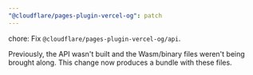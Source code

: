 ```yaml
---
"@cloudflare/pages-plugin-vercel-og": patch
---
```


chore: Fix `@cloudflare/pages-plugin-vercel-og/api`.

Previously, the API wasn't built and the Wasm/binary files weren't being brought along. This change now produces a bundle with these files.
